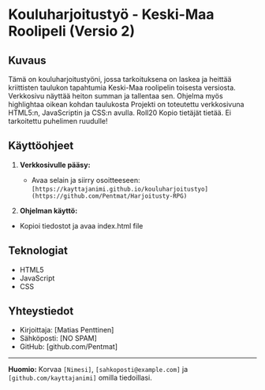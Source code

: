 # Kouluharjoitustyö - Keski-Maa Roolipeli (Versio 2)

## Kuvaus

Tämä on kouluharjoitustyöni, jossa tarkoituksena on laskea ja heittää kriittisten taulukon tapahtumia Keski-Maa roolipelin toisesta versiosta.
Verkkosivu näyttää heiton summan ja tallentaa sen. Ohjelma myös highlightaa oikean kohdan taulukosta
Projekti on toteutettu verkkosivuna HTML5:n, JavaScriptin ja CSS:n avulla. 
Roll20 Kopio tietäjät tietää.
Ei tarkoitettu puhelimen ruudulle!


## Käyttöohjeet

1. **Verkkosivulle pääsy:**
   - Avaa selain ja siirry osoitteeseen: `[https://kayttajanimi.github.io/kouluharjoitustyo](https://github.com/Pentmat/Harjoitusty-RPG)`

2. **Ohjelman käyttö:**
  - Kopioi tiedostot ja avaa index.html file 

## Teknologiat

- HTML5
- JavaScript
- CSS


## Yhteystiedot

- Kirjoittaja: [Matias Penttinen]
- Sähköposti: [NO SPAM]
- GitHub: [github.com/Pentmat] 

---

**Huomio:** Korvaa `[Nimesi]`, `[sahkoposti@example.com]` ja `[github.com/kayttajanimi]` omilla tiedoillasi.
